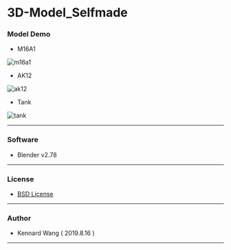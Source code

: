 # 3D-Model_Selfmade
### Model Demo
+ M16A1

![m16a1](https://kennardwang.github.io/ImageSource/3D-Model/m16a1.png)
+ AK12

![ak12](https://kennardwang.github.io/ImageSource/3D-Model/ak12.png)
+ Tank

![tank](https://kennardwang.github.io/ImageSource/3D-Model/tank.png)

------
### Software
+ Blender v2.78
------
### License
+ [BSD License](https://github.com/KennardWang/3D-Model_Selfmade/blob/master/LICENSE)
------
### Author
+ Kennard Wang ( 2019.8.16 )
------
